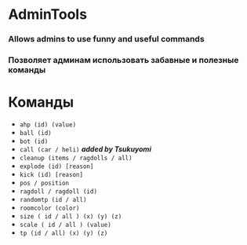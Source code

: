 # AdminTools
### Allows admins to use funny and useful commands
### Позволяет админам использовать забавные и полезные команды
# Команды
+ ``ahp (id) (value)``
+ ``ball (id)``
+ ``bot (id)``
+ ``call (car / heli)``  ***added by Tsukuyomi***
+ ``cleanup (items / ragdolls / all)``
+ ``explode (id) [reason]``
+ ``kick (id) [reason]``
+ ``pos / position``
+ ``ragdoll / ragdoll (id)``
+ ``randomtp (id / all)``
+ ``roomcolor (color)``
+ ``size ( id / all ) (x) (y) (z)``
+ ``scale ( id / all ) (value)``
+ ``tp (id / all) (x) (y) (z)``
